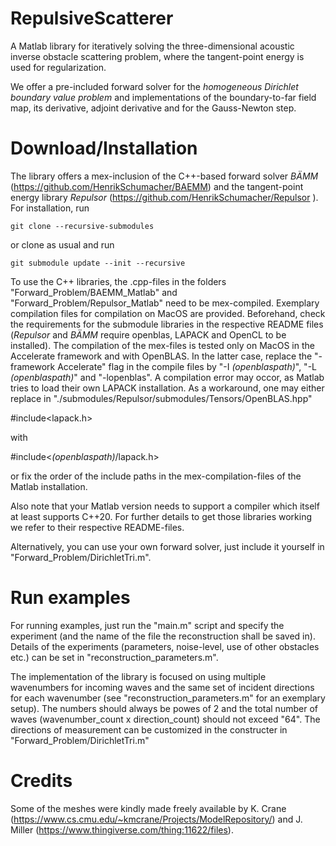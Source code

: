 # RepulsiveScatterer

A Matlab library for iteratively solving the three-dimensional acoustic inverse obstacle scattering problem, where the tangent-point energy is used for regularization.

We offer a pre-included forward solver for the _homogeneous Dirichlet boundary value problem_ and implementations of the boundary-to-far field map, its derivative, adjoint derivative and for the Gauss-Newton step.

# Download/Installation

The library offers a mex-inclusion of the C++-based forward solver _BÄMM_ (https://github.com/HenrikSchumacher/BAEMM) and the tangent-point energy library _Repulsor_ (https://github.com/HenrikSchumacher/Repulsor ).
For installation, run

    git clone --recursive-submodules
    
or clone as usual and run

    git submodule update --init --recursive 
    
To use the C++ libraries, the .cpp-files in the folders "Forward_Problem/BAEMM_Matlab" and "Forward_Problem/Repulsor_Matlab" need to be mex-compiled. Exemplary compilation files for compilation on MacOS are provided. Beforehand, check the requirements for the submodule libraries in the respective README files (_Repulsor_ and _BÄMM_ require openblas, LAPACK and OpenCL to be installed). The compilation of the mex-files is tested only on MacOS in the Accelerate framework and with OpenBLAS. In the latter case, replace the "-framework Accelerate" flag in the compile files by "-I _(openblaspath)_", "-L _(openblaspath)_" and "-lopenblas". A compilation error may occor, as Matlab tries to load their own LAPACK installation. As a workaround, one may either replace in "./submodules/Repulsor/submodules/Tensors/OpenBLAS.hpp"

#include<lapack.h>

with

#include<_(openblaspath)_/lapack.h>

or fix the order of the include paths in the mex-compilation-files of the Matlab installation.

Also note that your Matlab version needs to support a compiler which itself at least supports C++20. For further details to get those libraries working we refer to their respective README-files.

Alternatively, you can use your own forward solver, just include it yourself in "Forward_Problem/DirichletTri.m".

# Run examples

For running examples, just run the "main.m" script and specify the experiment (and the name of the file the reconstruction shall be saved in). Details of the experiments (parameters, noise-level, use of other obstacles etc.) can be set in "reconstruction_parameters.m".

The implementation of the library is focused on using multiple wavenumbers for incoming waves and the same set of incident directions for each wavenumber (see "reconstruction_parameters.m" for an exemplary setup). The numbers should always be powes of $2$ and the total number of waves (wavenumber_count x direction_count) should not exceed "64".
The directions of measurement can be customized in the constructer in "Forward_Problem/DirichletTri.m"

# Credits

Some of the meshes were kindly made freely available by K. Crane (https://www.cs.cmu.edu/~kmcrane/Projects/ModelRepository/) and J. Miller (https://www.thingiverse.com/thing:11622/files).
